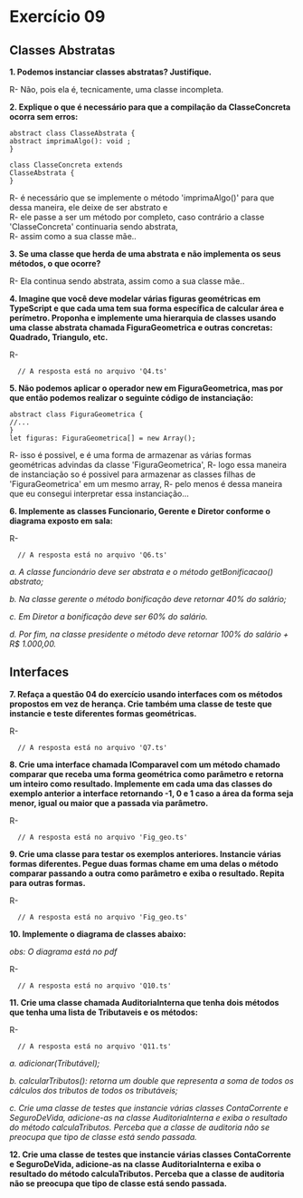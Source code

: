 # Exercício 09
## Classes Abstratas
**1. Podemos instanciar classes abstratas? Justifique.**

R- Não, pois ela é, tecnicamente, uma classe incompleta.

**2. Explique o que é necessário para que a compilação da ClasseConcreta ocorra
sem erros:**
```
abstract class ClasseAbstrata {
abstract imprimaAlgo(): void ;
}

class ClasseConcreta extends
ClasseAbstrata {
}
```

R- é necessário que se implemente o método 'imprimaAlgo()' para que dessa maneira, ele deixe de ser abstrato e    
R- ele passe a ser um método por completo, caso contrário a classe 'ClasseConcreta' continuaria sendo abstrata,                                   
R- assim como a sua classe mãe..                                            

**3. Se uma classe que herda de uma abstrata e não implementa os seus métodos, o
que ocorre?**

R- Ela continua sendo abstrata, assim como a sua classe mãe..

**4. Imagine que você deve modelar várias figuras geométricas em TypeScript e que
cada uma tem sua forma específica de calcular área e perímetro. Proponha e
implemente uma hierarquia de classes usando uma classe abstrata chamada
FiguraGeometrica e outras concretas: Quadrado, Triangulo, etc.**

R- 
```
  // A resposta está no arquivo 'Q4.ts'
```

**5. Não podemos aplicar o operador new em FiguraGeometrica, mas por que então
podemos realizar o seguinte código de instanciação:**

```
abstract class FiguraGeometrica {
//...
}
let figuras: FiguraGeometrica[] = new Array();
```

R- isso é possivel, e é uma forma de armazenar as várias formas geométricas advindas da classe 'FiguraGeometrica',
R- logo essa maneira de instanciação so é possivel para armazenar as classes filhas de 'FiguraGeometrica' em um mesmo array,
R- pelo menos é dessa maneira que eu consegui interpretar essa instanciação...

**6. Implemente as classes Funcionario, Gerente e Diretor conforme o diagrama
exposto em sala:**

R- 
```
  // A resposta está no arquivo 'Q6.ts'
```

*a. A classe funcionário deve ser abstrata e o método getBonificacao()
abstrato;*

*b. Na classe gerente o método bonificação deve retornar 40% do salário;*

*c. Em Diretor a bonificação deve ser 60% do salário.*

*d. Por fim, na classe presidente o método deve retornar 100% do salário + R$
1.000,00.*

## Interfaces

**7. Refaça a questão 04 do exercício usando interfaces com os métodos propostos
em vez de herança. Crie também uma classe de teste que instancie e teste
diferentes formas geométricas.**

R- 
```
  // A resposta está no arquivo 'Q7.ts'
```

**8. Crie uma interface chamada IComparavel com um método chamado comparar que
receba uma forma geométrica como parâmetro e retorna um inteiro como
resultado. Implemente em cada uma das classes do exemplo anterior a interface
retornando -1, 0 e 1 caso a área da forma seja menor, igual ou maior que a
passada via parâmetro.**

R- 
```
  // A resposta está no arquivo 'Fig_geo.ts'
```

**9. Crie uma classe para testar os exemplos anteriores. Instancie várias formas
diferentes. Pegue duas formas chame em uma delas o método comparar
passando a outra como parâmetro e exiba o resultado. Repita para outras formas.**


R- 
```
  // A resposta está no arquivo 'Fig_geo.ts'
```

**10. Implemente o diagrama de classes abaixo:**

*obs: O diagrama está no pdf*


R- 
```
  // A resposta está no arquivo 'Q10.ts'
```

**11. Crie uma classe chamada AuditoriaInterna que tenha dois métodos que tenha uma
lista de Tributaveis e os métodos:**

R- 
```
  // A resposta está no arquivo 'Q11.ts'
```

*a. adicionar(Tributável);*

*b. calcularTributos(): retorna um double que representa a soma de todos os
cálculos dos tributos de todos os tributáveis;*

*c. Crie uma classe de testes que instancie várias classes ContaCorrente e
SeguroDeVida, adicione-as na classe AuditoriaInterna e exiba o resultado
do método calculaTributos. Perceba que a classe de auditoria não se
preocupa que tipo de classe está sendo passada.*

**12. Crie uma classe de testes que instancie várias classes ContaCorrente e
SeguroDeVida, adicione-as na classe AuditoriaInterna e exiba o resultado do
método calculaTributos. Perceba que a classe de auditoria não se preocupa que
tipo de classe está sendo passada.**
